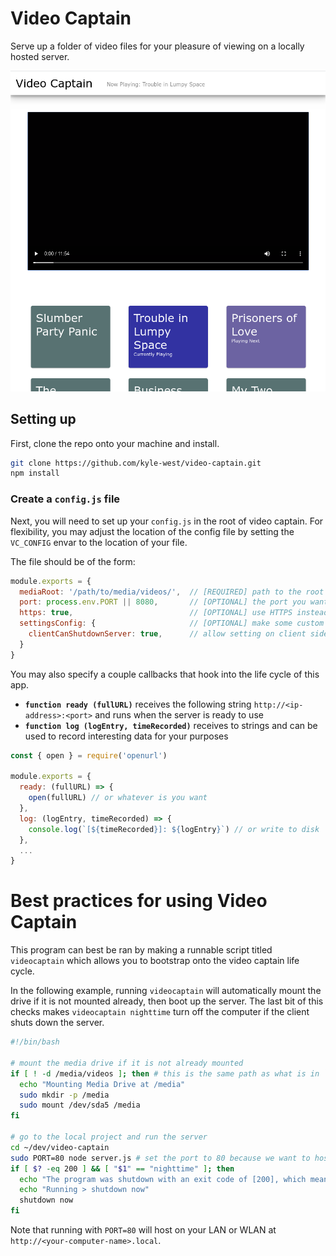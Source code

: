 # Video Captain

Serve up a folder of video files for your pleasure of viewing on a locally hosted server.

![screen shot](./docs/screenshot.png)

## Setting up

First, clone the repo onto your machine and install.

```sh
git clone https://github.com/kyle-west/video-captain.git
npm install
```

### Create a `config.js` file

Next, you will need to set up your `config.js` in the root of video captain. For flexibility, you may adjust the location of the config file by setting the `VC_CONFIG` envar to the location of your file.

The file should be of the form:

```js
module.exports = {
  mediaRoot: '/path/to/media/videos/',  // [REQUIRED] path to the root media folder you want to serve videos from
  port: process.env.PORT || 8080,       // [OPTIONAL] the port you want the server to host at (default 5555)
  https: true,                          // [OPTIONAL] use HTTPS instead of HTTP (default false)
  settingsConfig: {                     // [OPTIONAL] make some custom preferences for how the system runs
    clientCanShutdownServer: true,      // allow setting on client side to shutdown server exits with (200) status
  }
}
```

You may also specify a couple callbacks that hook into the life cycle of this app. 
- **`function ready (fullURL)`** receives the following string `http://<ip-address>:<port>` and runs when the server is ready to use
- **`function log (logEntry, timeRecorded)`** receives to strings and can be used to record interesting data for your purposes

```js
const { open } = require('openurl')

module.exports = {
  ready: (fullURL) => {
    open(fullURL) // or whatever is you want
  },
  log: (logEntry, timeRecorded) => {
    console.log(`[${timeRecorded}]: ${logEntry}`) // or write to disk
  },
  ...
}
```

# Best practices for using Video Captain

This program can best be ran by making a runnable script titled `videocaptain` which allows you to bootstrap onto the video captain
life cycle.

In the following example, running `videocaptain` will automatically mount the drive if it is not mounted already, then boot up the 
server. The last bit of this checks makes `videocaptain nighttime` turn off the computer if the client shuts down the server.

```sh
#!/bin/bash

# mount the media drive if it is not already mounted 
if [ ! -d /media/videos ]; then # this is the same path as what is in `config.js`
  echo "Mounting Media Drive at /media"
  sudo mkdir -p /media
  sudo mount /dev/sda5 /media
fi

# go to the local project and run the server
cd ~/dev/video-captain
sudo PORT=80 node server.js # set the port to 80 because we want to host at `http://<computer-name>.local`
if [ $? -eq 200 ] && [ "$1" == "nighttime" ]; then
  echo "The program was shutdown with an exit code of [200], which means that it was shutdown intentionally by the client application"
  echo "Running > shutdown now"
  shutdown now
fi
```

Note that running with `PORT=80` will host on your LAN or WLAN at `http://<your-computer-name>.local`.